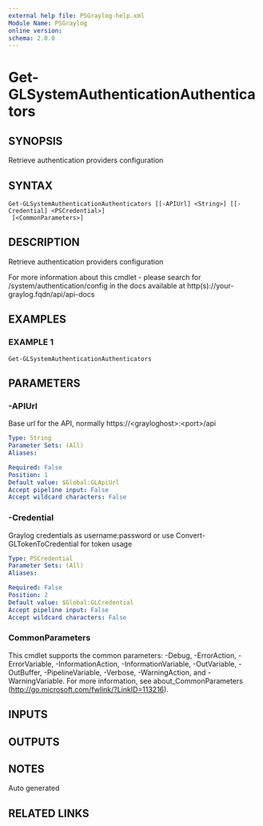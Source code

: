 ```yaml
---
external help file: PSGraylog-help.xml
Module Name: PSGraylog
online version:
schema: 2.0.0
---
```


# Get-GLSystemAuthenticationAuthenticators

## SYNOPSIS
Retrieve authentication providers configuration

## SYNTAX

```
Get-GLSystemAuthenticationAuthenticators [[-APIUrl] <String>] [[-Credential] <PSCredential>]
 [<CommonParameters>]
```

## DESCRIPTION
Retrieve authentication providers configuration


For more information about this cmdlet - please search for /system/authentication/config in the docs available at http(s)://your-graylog.fqdn/api/api-docs

## EXAMPLES

### EXAMPLE 1
```
Get-GLSystemAuthenticationAuthenticators
```

## PARAMETERS

### -APIUrl
Base url for the API, normally https://\<grayloghost\>:\<port\>/api

```yaml
Type: String
Parameter Sets: (All)
Aliases:

Required: False
Position: 1
Default value: $Global:GLApiUrl
Accept pipeline input: False
Accept wildcard characters: False
```

### -Credential
Graylog credentials as username:password or use Convert-GLTokenToCredential for token usage

```yaml
Type: PSCredential
Parameter Sets: (All)
Aliases:

Required: False
Position: 2
Default value: $Global:GLCredential
Accept pipeline input: False
Accept wildcard characters: False
```

### CommonParameters
This cmdlet supports the common parameters: -Debug, -ErrorAction, -ErrorVariable, -InformationAction, -InformationVariable, -OutVariable, -OutBuffer, -PipelineVariable, -Verbose, -WarningAction, and -WarningVariable. For more information, see about_CommonParameters (http://go.microsoft.com/fwlink/?LinkID=113216).

## INPUTS

## OUTPUTS

## NOTES
Auto generated

## RELATED LINKS
